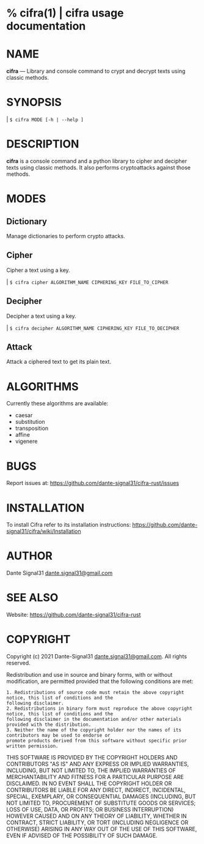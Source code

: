 # % cifra(1) | cifra usage documentation

# NAME
**cifra** — Library and console command to crypt and decrypt texts using classic methods.

# SYNOPSIS
|    `$ cifra MODE [-h | --help ]`

# DESCRIPTION
**cifra** is a console command and a python library to cipher and decipher texts
using classic methods. It also performs cryptoattacks against those methods.

# MODES

## Dictionary
Manage dictionaries to perform crypto attacks.

## Cipher
Cipher a text using a key.

|    `$ cifra cipher ALGORITHM_NAME CIPHERING_KEY FILE_TO_CIPHER`

## Decipher
Decipher a text using a key.

|    `$ cifra decipher ALGORITHM_NAME CIPHERING_KEY FILE_TO_DECIPHER`

## Attack
Attack a ciphered text to get its plain text.

# ALGORITHMS
Currently these algorithms are available:

* caesar
* substitution
* transposition
* affine
* vigenere

# BUGS
Report issues at: <https://github.com/dante-signal31/cifra-rust/issues>

# INSTALLATION
To install Cifra refer to its installation instructions: <https://github.com/dante-signal31/cifra/wiki/Installation>

# AUTHOR
Dante Signal31 <dante.signal31@gmail.com>

# SEE ALSO
Website: <https://github.com/dante-signal31/cifra-rust>

# COPYRIGHT
Copyright (c) 2021 Dante-Signal31 <dante.signal31@gmail.com>. All rights reserved.

Redistribution and use in source and binary forms, with or without modification, are permitted provided that the
following conditions are met:

    1. Redistributions of source code must retain the above copyright notice, this list of conditions and the
    following disclaimer.
    2. Redistributions in binary form must reproduce the above copyright notice, this list of conditions and the
    following disclaimer in the documentation and/or other materials provided with the distribution.
    3. Neither the name of the copyright holder nor the names of its contributors may be used to endorse or
    promote products derived from this software without specific prior written permission.

THIS SOFTWARE IS PROVIDED BY THE COPYRIGHT HOLDERS AND CONTRIBUTORS "AS IS" AND ANY EXPRESS OR IMPLIED WARRANTIES,
INCLUDING, BUT NOT LIMITED TO, THE IMPLIED WARRANTIES OF MERCHANTABILITY AND FITNESS FOR A PARTICULAR PURPOSE ARE
DISCLAIMED. IN NO EVENT SHALL THE COPYRIGHT HOLDER OR CONTRIBUTORS BE LIABLE FOR ANY DIRECT, INDIRECT, INCIDENTAL,
SPECIAL, EXEMPLARY, OR CONSEQUENTIAL DAMAGES (INCLUDING, BUT NOT LIMITED TO, PROCUREMENT OF SUBSTITUTE GOODS OR
SERVICES; LOSS OF USE, DATA, OR PROFITS; OR BUSINESS INTERRUPTION) HOWEVER CAUSED AND ON ANY THEORY OF LIABILITY,
WHETHER IN CONTRACT, STRICT LIABILITY, OR TORT (INCLUDING NEGLIGENCE OR OTHERWISE) ARISING IN ANY WAY OUT OF THE USE
OF THIS SOFTWARE, EVEN IF ADVISED OF THE POSSIBILITY OF SUCH DAMAGE.